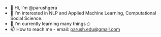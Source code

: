 - 👋 Hi, I’m @parushgera
- 👀 I’m interested in NLP and Applied Machine Learning, Computational Social Science.
- 🌱 I’m currently learning many things :)
- 📫 How to reach me - email: parush.edu@gmail.com

<!---
parushgera/parushgera is a ✨ special ✨ repository because its `README.md` (this file) appears on your GitHub profile.
You can click the Preview link to take a look at your changes.
--->
